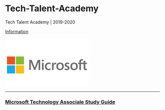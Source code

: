# Tech-Talent-Academy
Tech Talent Academy | 2019-2020

[Information](http://techtalentschool.gr/%ce%bc%ce%b1%ce%b8%ce%ae%ce%bc%ce%b1%cf%84%ce%b1/tech-talent-academy/)

![Microsoft](./assets/ms-logo.png)

---

### [Microsoft Technology Associale Study Guide](https://github.com/Tech-Talent-School/Tech-Talent-Academy/blob/master/Microsoft/MTA/MTA-GUIDE.pdf)
